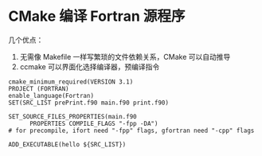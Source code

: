 # CMake 编译 Fortran 源程序

几个优点：
1. 无需像 Makefile 一样写繁琐的文件依赖关系，CMake 可以自动推导
2. ccmake 可以界面化选择编译器，预编译指令


```
cmake_minimum_required(VERSION 3.1)
PROJECT (FORTRAN)
enable_language(Fortran)
SET(SRC_LIST prePrint.f90 main.f90 print.f90)

SET_SOURCE_FILES_PROPERTIES(main.f90
      PROPERTIES COMPILE_FLAGS "-fpp -DA")
# for precompile, ifort need "-fpp" flags, gfortran need "-cpp" flags

ADD_EXECUTABLE(hello ${SRC_LIST})
```
